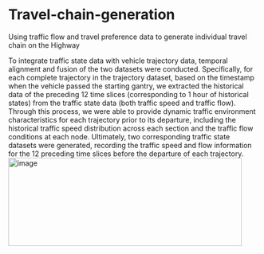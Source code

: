 # Travel-chain-generation
Using traffic flow and travel preference data to generate individual travel chain on the Highway


To integrate traffic state data with vehicle trajectory data, temporal alignment and fusion of the two datasets were conducted. Specifically, for each complete trajectory in the trajectory dataset, based on the timestamp when the vehicle passed the starting gantry, we extracted the historical data of the preceding 12 time slices (corresponding to 1 hour of historical states) from the traffic state data (both traffic speed and traffic flow). Through this process, we were able to provide dynamic traffic environment characteristics for each trajectory prior to its departure, including the historical traffic speed distribution across each section and the traffic flow conditions at each node. Ultimately, two corresponding traffic state datasets were generated, recording the traffic speed and flow information for the 12 preceding time slices before the departure of each trajectory.<img width="468" height="177" alt="image" src="https://github.com/user-attachments/assets/aa9702d1-4af5-4c14-943d-44e655dc7b80" />
